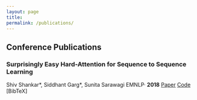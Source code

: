 ```yaml
---
layout: page
title:
permalink: /publications/
---
```

## Conference Publications

### Surprisingly Easy Hard-Attention for Sequence to Sequence Learning
Shiv Shankar*, Siddhant Garg*, Sunita Sarawagi
EMNLP· **2018**
[Paper](https://www.aclweb.org/anthology/D18-1065.pdf) [Code](https://github.com/sid7954/beam-joint-attention) [BibTeX]
